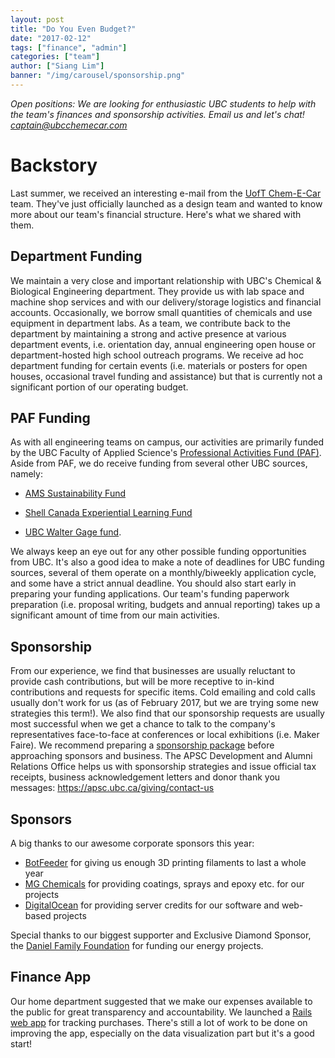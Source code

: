 ```yaml
---
layout: post
title: "Do You Even Budget?"
date: "2017-02-12"
tags: ["finance", "admin"]
categories: ["team"]
author: ["Siang Lim"]
banner: "/img/carousel/sponsorship.png"
---
```


*Open positions: We are looking for enthusiastic UBC students to help with the team's finances and sponsorship activities. Email us and let's chat! captain@ubcchemecar.com*

# Backstory
Last summer, we received an interesting e-mail from the [UofT Chem-E-Car](http://uoftchemecar.com) team. They've just officially launched as a design team and wanted to know more about our team's financial structure. Here's what we shared with them.

## Department Funding
We maintain a very close and important relationship with UBC's Chemical & Biological Engineering department. They provide us with lab space and machine shop services and with our delivery/storage logistics and financial accounts. Occasionally, we borrow small quantities of chemicals and use equipment in department labs. As a team, we contribute back to the department by maintaining a strong and active presence at various department events, i.e. orientation day, annual engineering open house or department-hosted high school outreach programs. We receive ad hoc department funding for certain events (i.e. materials or posters for open houses, occasional travel funding and assistance) but that is currently not a significant portion of our operating budget.

## PAF Funding
As with all engineering teams on campus, our activities are primarily funded by the UBC Faculty of Applied Science's [Professional Activities Fund (PAF)](http://paf.engineering.ubc.ca/). Aside from PAF, we do receive funding from several other UBC sources, namely:

- [AMS Sustainability Fund](http://amssustainability.ca/)

- [Shell Canada Experiential Learning Fund](http://students.engineering.ubc.ca/career/professional-development/self/)

- [UBC Walter Gage fund](https://vpstudents.ubc.ca/walter-gage).

We always keep an eye out for any other possible funding opportunities from UBC. It's also a good idea to make a note of deadlines for UBC funding sources, several of them operate on a monthly/biweekly application cycle, and some have a strict annual deadline. You should also start early in preparing your funding applications. Our team's funding paperwork preparation (i.e. proposal writing, budgets and annual reporting) takes up a significant amount of time from our main activities.

## Sponsorship
From our experience, we find that businesses are usually reluctant to provide cash contributions, but will be more receptive to in-kind contributions and requests for specific items. Cold emailing and cold calls usually don't work for us (as of February 2017, but we are trying some new strategies this term!). We also find that our sponsorship requests are usually most successful when we get a chance to talk to the company's representatives face-to-face at conferences or local exhibitions (i.e. Maker Faire). We recommend preparing a [sponsorship package](http://www.ubcchemecar.com/sponsors/) before approaching sponsors and business. The APSC Development and Alumni Relations Office helps us with sponsorship strategies and issue official tax receipts, business acknowledgement letters and donor thank you messages: https://apsc.ubc.ca/giving/contact-us

## Sponsors
A big thanks to our awesome corporate sponsors this year:

- [BotFeeder](https://www.botfeeder.ca/) for giving us enough 3D printing filaments to last a whole year
- [MG Chemicals](http://www.mgchemicals.com) for providing coatings, sprays and epoxy etc. for our projects
- [DigitalOcean](https://www.digitalocean.com/) for providing server credits for our software and web-based projects

Special thanks to our biggest supporter and Exclusive Diamond Sponsor, the [Daniel Family Foundation](https://www.facebook.com/danielfamilyfoundation/) for funding our energy projects.

## Finance App
Our home department suggested that we make our expenses available to the public for great transparency and accountability. We launched a [Rails web app](http://finance.ubcchemecar.com) for tracking purchases. There's still a lot of work to be done on improving the app, especially on the data visualization part but it's a good start!
